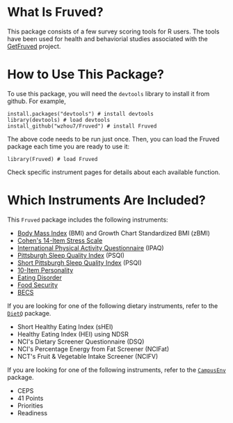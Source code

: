 # What Is Fruved?

This package consists of a few survey scoring tools for R users. The tools have been used for health and behaviorial studies associated with the [GetFruved](http://fruved.com/) project. 

# How to Use This Package?

To use this package, you will need the `devtools` library to install it from github. 
For example, 

```
install.packages("devtools") # install devtools
library(devtools) # load devtools
install_github("wzhou7/Fruved") # install Fruved
```

The above code needs to be run just once.
Then, you can load the Fruved package each time you are ready to use it:

```
library(Fruved) # load Fruved
```

Check specific instrument pages for details about each available function.

# Which Instruments Are Included?

This `Fruved` package includes the following instruments: 
* [Body Mass Index](BMI.md) (BMI) and Growth Chart Standardized BMI (zBMI)
* [Cohen's 14-Item Stress Scale](Stress14.md)
* [International Physical Activity Questionnaire](IPAQ.md) (IPAQ)
* [Pittsburgh Sleep Quality Index](PSQI.md) (PSQI)
* [Short Pittsburgh Sleep Quality Index](sPSQI.md) (PSQI)
* [10-Item Personality](Personality.md)
* [Eating Disorder](ED.md)
* [Food Security](FS.md)
* [BECS](BECS.md)

If you are looking for one of the following dietary instruments, refer to the [`DietQ`](https://github.com/wzhou7/DietQ) package.
* Short Healthy Eating Index (sHEI)
* Healthy Eating Index (HEI) using NDSR
* NCI's Dietary Screener Questionnaire (DSQ)
* NCI's Percentage Energy from Fat Screener (NCIFat)
* NCT's Fruit & Vegetable Intake Screener (NCIFV)

If you are looking for one of the following instruments, refer to the [`CampusEnv`](https://github.com/wzhou7/CampusEnv) package.

* CEPS
* 41 Points
* Priorities
* Readiness
